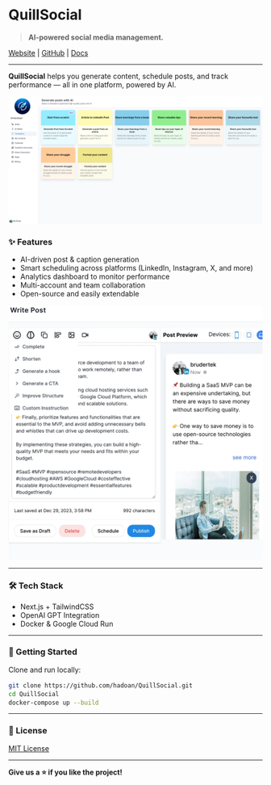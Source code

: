 
# QuillSocial

> **AI-powered social media management.**

[Website](https://www.quillai.social) | [GitHub](https://github.com/hadoan/QuillSocial) | [Docs](https://docs.quillai.social)

---

**QuillSocial** helps you generate content, schedule posts, and track performance — all in one platform, powered by AI.

![Dashboard](./assets/dashboard.png)

### ✨ Features
- AI-driven post & caption generation
- Smart scheduling across platforms (LinkedIn, Instagram, X, and more)
- Analytics dashboard to monitor performance
- Multi-account and team collaboration
- Open-source and easily extendable

![Content Creation](./assets/content.webp)


---

### 🛠️ Tech Stack
- Next.js + TailwindCSS
- OpenAI GPT Integration
- Docker & Google Cloud Run

---

### 🚀 Getting Started

Clone and run locally:

```bash
git clone https://github.com/hadoan/QuillSocial.git
cd QuillSocial
docker-compose up --build
```

---

### 📄 License
[MIT License](LICENSE)

---

**Give us a ⭐ if you like the project!**

